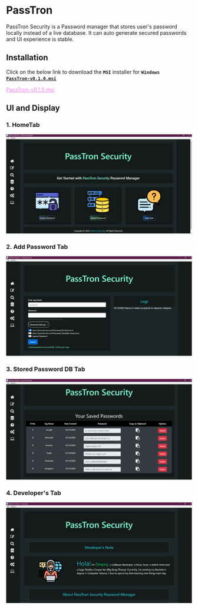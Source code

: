 # PassTron
PassTron Security is  a Password manager that stores user's password locally instead of a live database. 
It can auto generate secured passwords and UI experience is stable.

## Installation
Click on the below link to download the **`MSI`** installer for **`Windows`**  
[**`PassTron-v0.1.0.msi`**](Installers/Win/PassTron-v0.1.0.msi)

<a href="https://github.com/deepraj1729/PassTron/blob/master/Installers/Win/PassTron-v0.1.0.msi" style="color:violet;" download>PassTron-v0.1.0.msi</a>

## UI and Display
### 1. HomeTab 
![homepage](images/home.png)

### 2. Add Password Tab
![AddPass](images/addPass.png)

### 3. Stored Password DB Tab 
![database](images/database.png)

### 4. Developer's Tab
![developer](images/dev.png)
